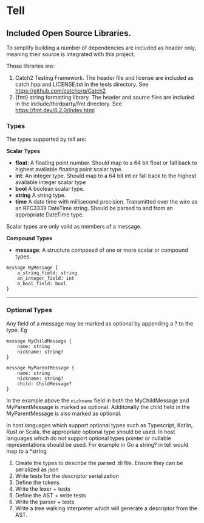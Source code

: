 # Tell

## Included Open Source Libraries.

To simplify building a number of dependencies are included as header only, meaning their source is integrated with this project.

Those libraries are:
1. Catch2 Testing Framework. The header file and license are included as catch.hpp and LICENSE.txt in the tests directory. See https://github.com/catchorg/Catch2
2. {fmt} string formatting library. The header and source files are included in the include/thirdparty/fmt directory. See https://fmt.dev/6.2.0/index.html

### Types

The types supported by tell are:

**Scalar Types**

- **float**: A floating point number. Should map to a 64 bit float or fall back to highest available floating point scalar type.
- **int**: An integer type. Should map to a 64 bit int or fall back to the highest available integer scalar type
- **bool** A boolean scalar type.
- **string** A string type. 
- **time** A date time with millisecond precision. Transmitted over the wire as an RFC3339 DateTime string. Should be parsed to and from an appropriate DateTime type.

Scalar types are only valid as members of a message. 

**Compound Types**

- **message**: A structure composed of one or more scalar or compound types.

```
message MyMessage {
    a_string_field: string
    an_integer_field: int
    a_bool_field: bool
}
```

---

### Optional Types

Any field of a message may be marked as optional by appending a ? to the type. Eg
```
message MyChildMessage {
    name: string
    nickname: string?
}

message MyParentMessage {
    name: string
    nickname: string?
    child: ChildMessage?
}
```
In the example above the `nickname` field in both the MyChildMessage and MyParentMessage is marked as optional. 
Additonally the child field in the MyParentMessage is also marked as optional.

In host languages which support optional types such as Typescript, Kotlin, Rust or Scala, the appropriate optional type should be used. 
In host languages which do not support optional types pointer or nullable representations should be used. For example in Go a string? in tell would map to a *string


1. Create the types to describe the parsed .til file. Ensure they can be serialized as json
2. Write tests for the descriptor serialization
3. Define the tokens
4. Write the lexer + tests
5. Define the AST + write tests
6. Write the parser + tests
7. Write a tree walking interpreter which will generate a descriptor from the AST. 